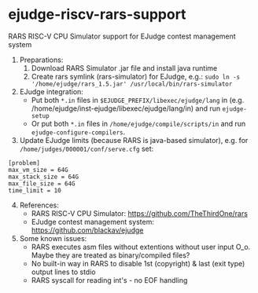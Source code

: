 # ejudge-riscv-rars-support

RARS RISC-V CPU Simulator support for EJudge contest management system
1. Preparations:
    1. Download RARS Simulator .jar file and install java runtime
    2. Create rars symlink (rars-simulator) for EJudge, e.g.: `sudo ln -s  '/home/ejudge/rars_1.5.jar' /usr/local/bin/rars-simulator`
2. EJudge integration:
    * Put both `*.in` files in `$EJUDGE_PREFIX/libexec/ejudge/lang` in (e.g. /home/ejudge/inst-ejudge/libexec/ejudge/lang/in) and run `ejudge-setup`
    * Or put both `*.in` files in `/home/ejudge/compile/scripts/in` and run `ejudge-configure-compilers`. 
3. Update EJudge limits (because RARS is java-based simulator), e.g. for `/home/judges/000001/conf/serve.cfg` set:
```
[problem]
max_vm_size = 64G
max_stack_size = 64G
max_file_size = 64G
time_limit = 10
```
4. References:
    * RARS RISC-V CPU Simulator: https://github.com/TheThirdOne/rars
    * EJudge contest management system: https://github.com/blackav/ejudge
5. Some known issues:
    * RARS executes asm files without extentions without user input O_o. Maybe they are treated as binary/compiled files?
    * No built-in way in RARS to disable 1st (copyright) & last (exit type) output lines to stdio
    * RARS syscall for reading int's - no EOF handling
 

